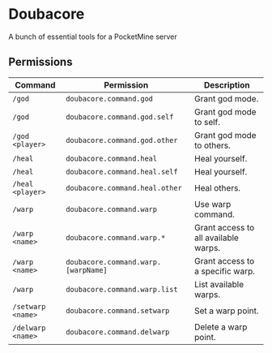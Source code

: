 # Doubacore
 A bunch of essential tools for a PocketMine server

## Permissions

| Command           | Permission                          | Description                          |
|-------------------|-------------------------------------|--------------------------------------|
| `/god`            | `doubacore.command.god`             | Grant god mode.                      |
| `/god`            | `doubacore.command.god.self`        | Grant god mode to self.              |
| `/god <player>`   | `doubacore.command.god.other`       | Grant god mode to others.            |
| `/heal`           | `doubacore.command.heal`            | Heal yourself.                       |
| `/heal`           | `doubacore.command.heal.self`       | Heal yourself.                       |
| `/heal <player>`  | `doubacore.command.heal.other`      | Heal others.                         |
| `/warp`           | `doubacore.command.warp`            | Use warp command.                    |
| `/warp <name>`    | `doubacore.command.warp.*`          | Grant access to all available warps. |
| `/warp <name>`    | `doubacore.command.warp.[warpName]` | Grant access to a specific warp.     |
| `/warp`           | `doubacore.command.warp.list`       | List available warps.                |
| `/setwarp <name>` | `doubacore.command.setwarp`         | Set a warp point.                    |
| `/delwarp <name>` | `doubacore.command.delwarp`         | Delete a warp point.                 |
